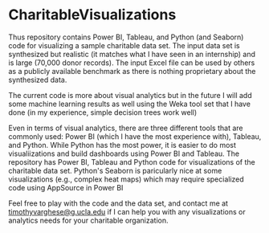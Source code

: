 # CharitableVisualizations

Thus repository contains Power BI, Tableau, and Python (and Seaborn) code for visualizing a sample charitable data set.
The input data set is synthesized but realistic (it matches what I have seen in an internship)
and is large (70,000 donor records). The input Excel file can be used by others as a publicly available benchmark as there
is nothing proprietary about the synthesized data.

The current code is more about visual analytics but in the future I will add some machine learning
results as well using the Weka tool set that I have done (in my experience, simple decision trees
work well)

Even in terms of visual analytics, there are three different tools that are commonly used: Power BI (which
I have the most experience with), Tableau, and Python.  While Python has the most power, it is easier to do
most visualiizations and build dashboards using Power BI and Tableau.  The repository has Power BI, Tableau 
and Python code for visualizations of the charitable data set.  Python's Seaborn is paricularly nice at
some visualizations (e.g., complex heat maps) which may require specialized code using AppSource in Power BI

Feel free to play with the code and the data set, and contact me at timothyvarghese@g.ucla.edu if I can help
you with any visualizations or analytics needs for your charitable organization.
